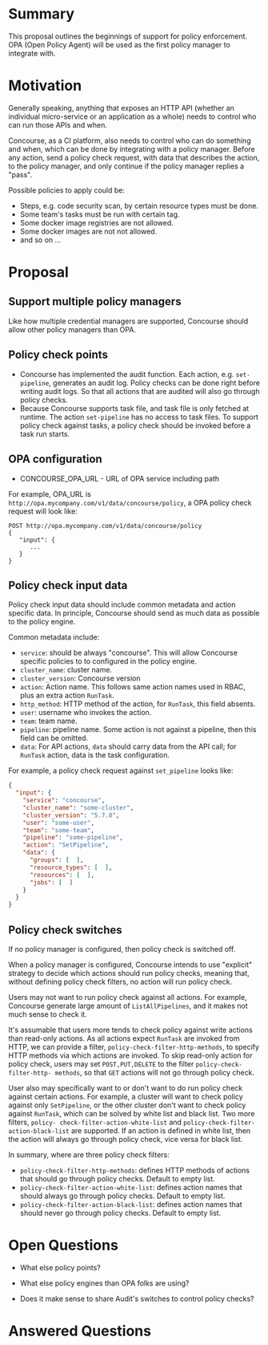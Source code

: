 # Summary

This proposal outlines the beginnings of support for policy enforcement. OPA 
(Open Policy Agent) will be used as the first policy manager to integrate with.


# Motivation

Generally speaking, anything that exposes an HTTP API (whether an individual 
micro-service or an application as a whole) needs to control who can run those 
APIs and when. 

Concourse, as a CI platform, also needs to control who can do something and when,
which can be done by integrating with a policy manager. Before any action, send
a policy check request, with data that describes the action, to the policy manager,
and only continue if the policy manager replies a "pass".

Possible policies to apply could be:

* Steps, e.g. code security scan, by certain resource types must be done.
* Some team's tasks must be run with certain tag.
* Some docker image registries are not allowed.
* Some docker images are not not allowed.
* and so on ...


# Proposal

## Support multiple policy managers

Like how multiple credential managers are supported, Concourse should allow other
policy managers than OPA.

## Policy check points

* Concourse has implemented the audit function. Each action, e.g. `set-pipeline`, 
generates an audit log. Policy checks can be done right before writing audit logs.
So that all actions that are audited will also go through policy checks.
* Because Concourse supports task file, and task file is only fetched at runtime.
The action `set-pipeline` has no access to task files. To support policy check 
against tasks, a policy check should be invoked before a task run starts.

## OPA configuration

* CONCOURSE_OPA_URL - URL of OPA service including path

For example, OPA_URL is `http://opa.mycompany.com/v1/data/concourse/policy`, a OPA 
policy check request will look like:

```
POST http://opa.mycompany.com/v1/data/concourse/policy
{
   "input": {
      ...
   }
}
```

## Policy check input data

Policy check input data should include common metadata and action specific data. 
In principle, Concourse should send as much data as possible to the policy engine.

Common metadata include:

* `service`: should be always "concourse". This will allow Concourse specific 
policies to to configured in the policy engine.
* `cluster_name`: cluster name.
* `cluster_version`: Concourse version
* `action`: Action name. This follows same action names used in RBAC, plus an extra
action `RunTask`.
* `http_method`: HTTP method of the action, for `RunTask`, this field absents.
* `user`: username who invokes the action.
* `team`: team name.
* `pipeline`: pipeline name. Some action is not against a pipeline, then this field 
can be omitted.
* `data`: For API actions, `data` should carry data from the API call; for `RunTask`
action, data is the task configuration.

For example, a policy check request against `set_pipeline` looks like:

```json
{
  "input": {
    "service": "concourse",
    "cluster_name": "some-cluster",
    "cluster_version": "5.7.0",
    "user": "some-user",
    "team": "some-team",
    "pipeline": "some-pipeline",
    "action": "SetPipeline",
    "data": {
      "groups": [  ],
      "resource_types": [  ],
      "resources": [  ],
      "jobs": [  ]
    }
  }
}
```

## Policy check switches

If no policy manager is configured, then policy check is switched off.

When a policy manager is configured, Concourse intends to use "explicit" strategy
to decide which actions should run policy checks, meaning that, without defining
policy check filters, no action will run policy check.

Users may not want to run policy check against all actions. For example, Concourse
generate large amount of `ListAllPipelines`, and it makes not much sense to check
it.

It's assumable that users more tends to check policy against write actions than
read-only actions. As all actions expect `RunTask` are invoked from HTTP, we 
can provide a filter, `policy-check-filter-http-methods`, to specify HTTP 
methods via which actions are invoked. To skip read-only action for policy 
check, users may set `POST,PUT,DELETE` to the filter `policy-check-filter-http-
methods`, so that `GET` actions will not go through policy check.

User also may specifically want to or don't want to do run policy check against
certain actions. For example, a cluster will want to check policy against only
`SetPipeline`, or the other cluster don't want to check policy against `RunTask`,
which can be solved by white list and black list. Two more filters, `policy-
check-filter-action-white-list` and `policy-check-filter-action-black-list` are
supported. If an action is defined in white list, then the action will always
go through policy check, vice versa for black list. 

In summary, where are three policy check filters:

* `policy-check-filter-http-methods`: defines HTTP methods of actions that
should go through policy checks. Default to empty list.
* `policy-check-filter-action-white-list`: defines action names that should
always go through policy checks. Default to empty list.
* `policy-check-filter-action-black-list`: defines action names that should
never go through policy checks. Default to empty list.


# Open Questions

* What else policy points?

* What else policy engines than OPA folks are using?

* Does it make sense to share Audit's switches to control policy checks?



# Answered Questions

